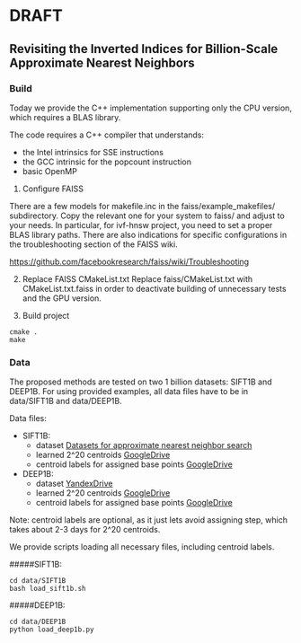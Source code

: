 # DRAFT

## Revisiting the Inverted Indices for Billion-Scale Approximate Nearest Neighbors


### Build
Today we provide the C++ implementation supporting only the CPU version, 
which requires a BLAS library. 

The code requires a C++ compiler that understands:
- the Intel intrinsics for SSE instructions
- the GCC intrinsic for the popcount instruction
- basic OpenMP

1) Configure FAISS

There are a few models for makefile.inc in the faiss/example_makefiles/
subdirectory. Copy the relevant one for your system to faiss/ and adjust to your
needs. In particular, for ivf-hnsw project, you need to set a proper BLAS library paths.
There are also indications for specific configurations in the
troubleshooting section of the FAISS wiki.

https://github.com/facebookresearch/faiss/wiki/Troubleshooting

2) Replace FAISS CMakeList.txt 
Replace faiss/CMakeList.txt with CMakeList.txt.faiss in order to 
deactivate building of unnecessary tests and the GPU version.   

3) Build project
```
cmake .
make
```

### Data
The proposed methods are tested on two 1 billion datasets: SIFT1B and DEEP1B. 
For using provided examples, all data files have to be in data/SIFT1B and data/DEEP1B.

Data files:
* SIFT1B:
   - dataset [Datasets for approximate nearest neighbor search](http://corpus-texmex.irisa.fr/)
   - learned 2^20 centroids [GoogleDrive](https://drive.google.com/open?id=1p9Aq5lTiXzmuP1ftJAIqKYEEN5EVBZsS)
   - centroid labels for assigned base points [GoogleDrive]()
* DEEP1B:
   - dataset [YandexDrive](https://yadi.sk/d/11eDCm7Dsn9GA)
   - learned 2^20 centroids [GoogleDrive](https://drive.google.com/drive/folders/1lW6zTpW8doSItU2HYUzoKWLTG_rjtYEV)
   - centroid labels for assigned base points [GoogleDrive]() 
    
Note: centroid labels are optional, as it just lets avoid assigning step, which takes about 2-3 days for 2^20 centroids.

We provide scripts loading all necessary files, including centroid labels.

#####SIFT1B:
```
cd data/SIFT1B
bash load_sift1b.sh
```
#####DEEP1B:
```
cd data/DEEP1B
python load_deep1b.py
```


 

